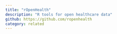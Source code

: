 ```yaml
---
title: "rOpenHealth"
description: "R tools for open healthcare data"
github: https://github.com/ropenhealth
category: related
---
```


